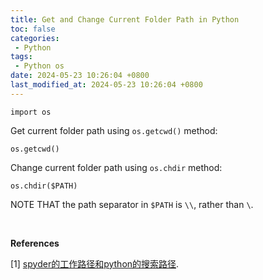 ```yaml
---
title: Get and Change Current Folder Path in Python
toc: false
categories:
 - Python
tags:
 - Python os
date: 2024-05-23 10:26:04 +0800
last_modified_at: 2024-05-23 10:26:04 +0800
---
```

```
import os
```

Get current folder path using `os.getcwd()` method:

```
os.getcwd()
```

Change current folder path using `os.chdir` method:

```
os.chdir($PATH)
```

NOTE THAT the path separator in `$PATH` is `\\`, rather than `\`.

<br>

**References**

[1] [spyder的工作路径和python的搜索路径](https://blog.csdn.net/weixin_38812277/article/details/78716387).
